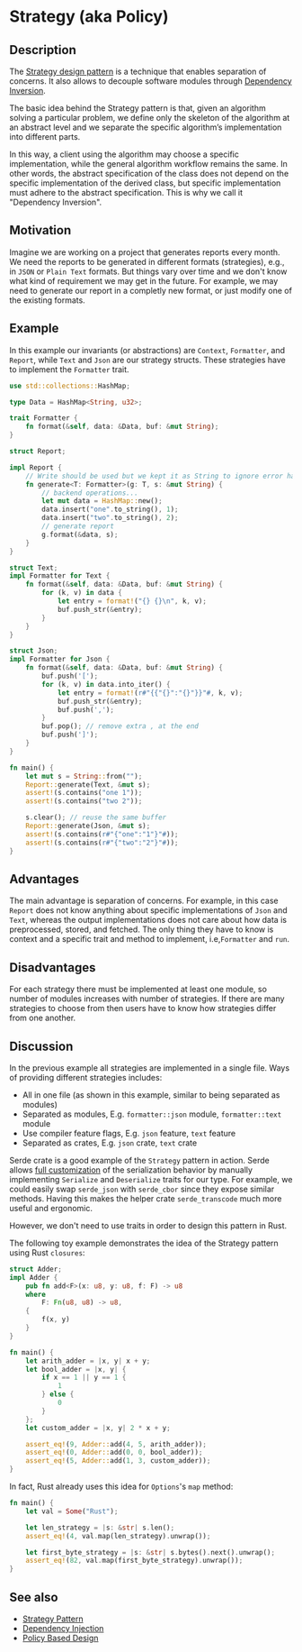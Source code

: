 # Strategy (aka Policy)

## Description

The [Strategy design pattern](https://en.wikipedia.org/wiki/Strategy_pattern)
is a technique that enables separation of concerns.
It also allows to decouple software modules through [Dependency Inversion](https://en.wikipedia.org/wiki/Dependency_inversion_principle).

The basic idea behind the Strategy pattern is that, given an algorithm solving
a particular problem, we define only the skeleton of the algorithm at an abstract
level and we separate the specific algorithm’s implementation into different parts.

In this way, a client using the algorithm may choose a specific implementation,
while the general algorithm workflow remains the same. In other words, the abstract
specification of the class does not depend on the specific implementation of the
derived class, but specific implementation must adhere to the abstract specification.
This is why we call it "Dependency Inversion".

## Motivation

Imagine we are working on a project that generates reports every month.
We need the reports to be generated in different formats (strategies), e.g.,
in `JSON` or `Plain Text` formats.
But things vary over time and we don't know what kind of requirement we may get
in the future. For example, we may need to generate our report in a completly new
format, or just modify one of the existing formats.

## Example

In this example our invariants (or abstractions) are `Context`, `Formatter`,
and `Report`, while `Text` and `Json` are our strategy structs. These strategies
have to implement the `Formatter` trait.

```rust
use std::collections::HashMap;

type Data = HashMap<String, u32>;

trait Formatter {
    fn format(&self, data: &Data, buf: &mut String);
}

struct Report;

impl Report {
    // Write should be used but we kept it as String to ignore error handling
    fn generate<T: Formatter>(g: T, s: &mut String) {
        // backend operations...
        let mut data = HashMap::new();
        data.insert("one".to_string(), 1);
        data.insert("two".to_string(), 2);
        // generate report
        g.format(&data, s);
    }
}

struct Text;
impl Formatter for Text {
    fn format(&self, data: &Data, buf: &mut String) {
        for (k, v) in data {
            let entry = format!("{} {}\n", k, v);
            buf.push_str(&entry);
        }
    }
}

struct Json;
impl Formatter for Json {
    fn format(&self, data: &Data, buf: &mut String) {
        buf.push('[');
        for (k, v) in data.into_iter() {
            let entry = format!(r#"{{"{}":"{}"}}"#, k, v);
            buf.push_str(&entry);
            buf.push(',');
        }
        buf.pop(); // remove extra , at the end
        buf.push(']');
    }
}

fn main() {
    let mut s = String::from("");
    Report::generate(Text, &mut s);
    assert!(s.contains("one 1"));
    assert!(s.contains("two 2"));

    s.clear(); // reuse the same buffer
    Report::generate(Json, &mut s);
    assert!(s.contains(r#"{"one":"1"}"#));
    assert!(s.contains(r#"{"two":"2"}"#));
}
```

## Advantages

The main advantage is separation of concerns. For example, in this case `Report`
does not know anything about specific implementations of `Json` and `Text`,
whereas the output implementations does not care about how data is preprocessed,
stored, and fetched. The only thing they have to know is context and a specific
trait and method to implement, i.e,`Formatter` and `run`.

## Disadvantages

For each strategy there must be implemented at least one module, so number of modules
increases with number of strategies. If there are many strategies to choose from
then users have to know how strategies differ from one another.

## Discussion

In the previous example all strategies are implemented in a single file.
Ways of providing different strategies includes:

- All in one file (as shown in this example, similar to being separated as modules)
- Separated as modules, E.g. `formatter::json` module, `formatter::text` module
- Use compiler feature flags, E.g. `json` feature, `text` feature
- Separated as crates, E.g. `json` crate, `text` crate

Serde crate is a good example of the `Strategy` pattern in action. Serde allows
[full customization](https://serde.rs/custom-serialization.html) of the serialization
behavior by manually implementing `Serialize` and `Deserialize` traits for our
type. For example, we could easily swap `serde_json` with `serde_cbor` since they
expose similar methods. Having this makes the helper crate `serde_transcode` much
more useful and ergonomic.

However, we don't need to use traits in order to design this pattern in Rust.

The following toy example demonstrates the idea of the Strategy pattern using Rust
`closures`:

```rust
struct Adder;
impl Adder {
    pub fn add<F>(x: u8, y: u8, f: F) -> u8
    where
        F: Fn(u8, u8) -> u8,
    {
        f(x, y)
    }
}

fn main() {
    let arith_adder = |x, y| x + y;
    let bool_adder = |x, y| {
        if x == 1 || y == 1 {
            1
        } else {
            0
        }
    };
    let custom_adder = |x, y| 2 * x + y;

    assert_eq!(9, Adder::add(4, 5, arith_adder));
    assert_eq!(0, Adder::add(0, 0, bool_adder));
    assert_eq!(5, Adder::add(1, 3, custom_adder));
}

```

In fact, Rust already uses this idea for `Options`'s `map` method:

```rust
fn main() {
    let val = Some("Rust");

    let len_strategy = |s: &str| s.len();
    assert_eq!(4, val.map(len_strategy).unwrap());

    let first_byte_strategy = |s: &str| s.bytes().next().unwrap();
    assert_eq!(82, val.map(first_byte_strategy).unwrap());
}
```

## See also

- [Strategy Pattern](https://en.wikipedia.org/wiki/Strategy_pattern)
- [Dependency Injection](https://en.wikipedia.org/wiki/Dependency_injection)
- [Policy Based Design](https://en.wikipedia.org/wiki/Modern_C++_Design#Policy-based_design)
